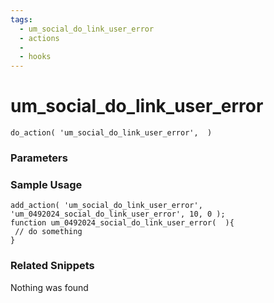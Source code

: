 ```yaml
---
tags: 
  - um_social_do_link_user_error
  - actions
  - 
  - hooks
---
```

# um\_social\_do\_link\_user\_error

``` php:no-line-numbers
do_action( 'um_social_do_link_user_error',  )
```
<div class='hook-sep'></div>

### Parameters

<div class='hook-sep'></div>



### Sample Usage

``` php:no-line-numbers
add_action( 'um_social_do_link_user_error', 'um_0492024_social_do_link_user_error', 10, 0 );
function um_0492024_social_do_link_user_error(  ){
 // do something
}
```
<div class='hook-sep'></div>



### Related Snippets

Nothing was found

